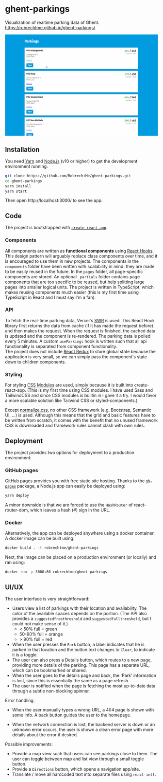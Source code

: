 # ghent-parkings
Visualization of realtime parking data of Ghent.  
https://robrechtme.github.io/ghent-parkings/

![Screen Capture](src/assets/screencapture.gif)

## Installation
You need [Yarn](https://classic.yarnpkg.com/en/docs/install) and [Node.js](https://nodejs.org/en/download/) (v10 or higher) to get the development environment running. 
```bash
git clone https://github.com/RobrechtMe/ghent-parkings.git
cd ghent-parkings
yarn install
yarn start
```
Then open http://localhost:3000/ to see the app.

## Code
The project is bootstrapped with [`create-react-app`](https://create-react-app.dev/). 

### Components
All components are written as **functional components** using [React Hooks](https://reactjs.org/docs/hooks-reference.html). This design pattern will arguably replace class components over time, and it is encouraged to use them in new projects. The components in the `components` folder have been written with scalability in mind: they are made to be easily reused in the future. In the `pages` folder, all page-specific components are stored. An optional `_partials` folder contains page components that are too specific to be reused, but help splitting large pages into smaller logical units. The project is written in TypeScript, which makes reusing components much easier (this is my first time using TypeScript in React and I must say I'm a fan).  

### API
To fetch the real-time parking data, Vercel's [SWR](https://swr.vercel.app/) is used. This React Hook library first returns the data from cache (if it has made the request before) and then makes the request. When the request is finished, the cached data is updated and the component is re-rendered. The parking data is polled every 5 minutes. A custom `useParkings` hook is written such that all api functionality is separated from component functionality.   
The project does not include [React Redux](https://react-redux.js.org/) to store global state because the application is very small, so we can simply pass the component's state down to children components. 

### Styling
For styling [CSS Modules](https://github.com/css-modules/css-modules) are used, simply because it is built into create-react-app. (This is my first time using CSS modules. I have used Sass and TailwindCSS and since CSS modules is builtin in  I gave it a try. I would favor a more scalable solution like Tailwind CSS or styled-components.)

Except [normalize.css](https://github.com/csstools/normalize.css), no other CSS framework (e.g. Bootstrap, Semantic UI, ...) is used. Although this means that the grid and basic features have to be written from scratch, it comes with the benefit that no unused framework CSS is downloaded and framework rules cannot clash with own rules. 

## Deployment
The project provides two options for deployment to a production environment:

### GitHub pages
GitHub pages provides you with free static site hosting. Thanks to the [`gh-pages`](https://www.npmjs.com/package/gh-pages) package, a Node.js app can easily be deployed using:
```bash
yarn deploy
```
A minor downside is that we are forced to use the `HashRouter` of react-router-dom, which leaves a hash (#) sign in the URL.

### Docker
Alternatively, the app can be deployed anywhere using a docker container. A docker image can be built using:
```bash
docker build . -t robrechtme/ghent-parkings
```
Next, the image can be placed on a production environment (or locally) and ran using:
```bash
docker run -p 3000:80 robrechtme/ghent-parkings
```

## UI/UX
The user interface is very straightforward: 
* Users view a list of parkings with their location and availability. The color of the available spaces depends on the portion.
  (The API also provides a `suggestedfreethreshold` and `suggestedfullthreshold`, but I could not make sense of it.)  
  * < 50% full = green
  * 50-90% full = orange
  * \> 90% full = red  
* When the user presses the `Park` button, a label indicates that he is parked in that location and the button text changes to `Clear`, to indicate it is a toggle. 
* The user can also press a Details button, which routes to a new page, providing more details of the parking. This page has a separate URL, which can be bookmarked or shared.
* When the user goes to the details page and back, the 'Park' information is lost, since this is essentially the same as a page refresh. 
* The user is notified when the page is fetching the most up-to-date data through a subtle non-blocking spinner.  

Error handling:
* When the user manually types a wrong URL, a 404 page is shown with some info. A back button guides the user to the homepage. 

* When the network connection is lost, the backend server is down or an unknown error occurs, the user is shown a clean error page with more details about the error if desired. 

Possible improvements:
* Provide a map view such that users can see parkings close to them. The user can toggle between map and list view through a small toggle button.
* Provide a `Directions` button, which opens a navigation app/site.
* Translate / move all hardcoded text into separate files using `react-intl`.
